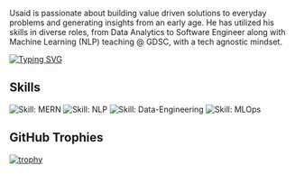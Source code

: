 Usaid is passionate about building value driven solutions to everyday problems and generating insights from an early age. He has utilized his skills in diverse roles, from Data Analytics to Software Engineer along with Machine Learning (NLP) teaching @ GDSC, with a tech agnostic mindset.

<!-- Typing SVG -->
[![Typing SVG](https://readme-typing-svg.demolab.com/?lines=MERN-Developer;NLP+Data-Engineering+MLOps)](https://git.io/typing-svg)

<!-- Skills with badges -->
## Skills
![Skill: MERN](https://img.shields.io/badge/Skill%20Name-Skill%20Level-blue)
![Skill: NLP](https://img.shields.io/badge/Skill%20Name-Skill%20Level-blue)
![Skill: Data-Engineering](https://img.shields.io/badge/Skill%20Name-Skill%20Level-blue)
![Skill: MLOps](https://img.shields.io/badge/Skill%20Name-Skill%20Level-blue)

<!-- Trophy -->
## GitHub Trophies
[![trophy](https://github-profile-trophy.vercel.app/?username=Usaid-Bin-Rehan&theme=matrix)](https://github.com/ryo-ma/github-profile-trophy)
